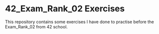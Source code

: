 # 42_Exam_Rank_02 Exercises

This repository contains some exercises I have done to practise before the Exam_Rank_02 from 42 school.
